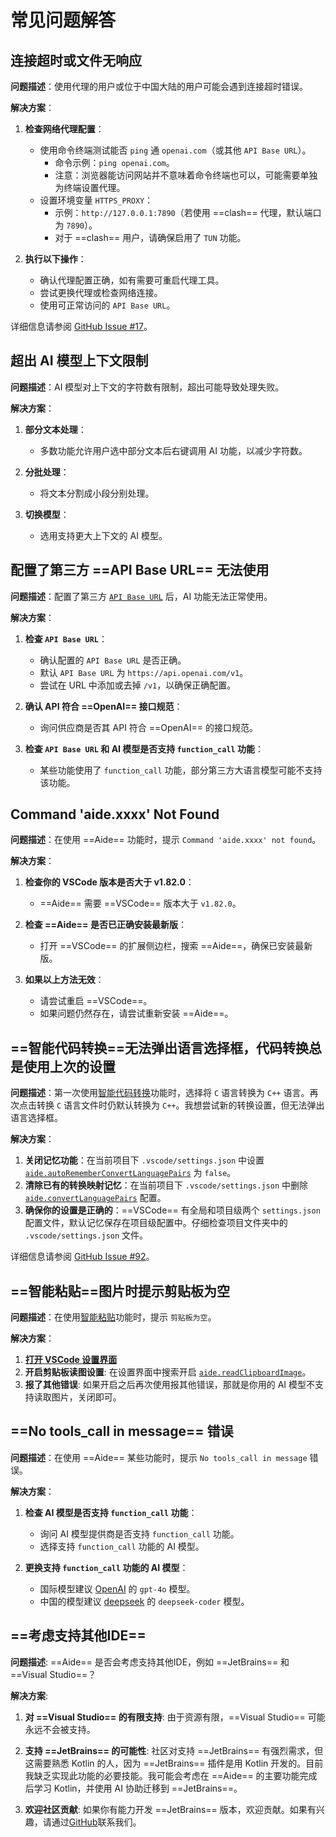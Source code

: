 # 常见问题解答

## 连接超时或文件无响应

**问题描述**：使用代理的用户或位于中国大陆的用户可能会遇到连接超时错误。

**解决方案**：

1. **检查网络代理配置**：

   - 使用命令终端测试能否 `ping` 通 `openai.com`（或其他 `API Base URL`）。
     - 命令示例：`ping openai.com`。
     - 注意：浏览器能访问网站并不意味着命令终端也可以，可能需要单独为终端设置代理。
   - 设置环境变量 `HTTPS_PROXY`：
     - 示例：`http://127.0.0.1:7890`（若使用 ==clash== 代理，默认端口为 `7890`）。
     - 对于 ==clash== 用户，请确保启用了 `TUN` 功能。

2. **执行以下操作**：
   - 确认代理配置正确，如有需要可重启代理工具。
   - 尝试更换代理或检查网络连接。
   - 使用可正常访问的 `API Base URL`。

详细信息请参阅 [GitHub Issue #17](https://github.com/nicepkg/aide/issues/17)。

## 超出 AI 模型上下文限制

**问题描述**：AI 模型对上下文的字符数有限制，超出可能导致处理失败。

**解决方案**：

1. **部分文本处理**：

   - 多数功能允许用户选中部分文本后右键调用 AI 功能，以减少字符数。

2. **分批处理**：

   - 将文本分割成小段分别处理。

3. **切换模型**：
   - 选用支持更大上下文的 AI 模型。

## 配置了第三方 ==API Base URL== 无法使用

**问题描述**：配置了第三方 [`API Base URL`](../configuration/openai-base-url.md) 后，AI 功能无法正常使用。

**解决方案**：

1. **检查 `API Base URL`**：

   - 确认配置的 `API Base URL` 是否正确。
   - 默认 `API Base URL` 为 `https://api.openai.com/v1`。
   - 尝试在 URL 中添加或去掉 `/v1`，以确保正确配置。

2. **确认 API 符合 ==OpenAI== 接口规范**：

   - 询问供应商是否其 API 符合 ==OpenAI== 的接口规范。

3. **检查 `API Base URL` 和 AI 模型是否支持 `function_call` 功能**：
   - 某些功能使用了 `function_call` 功能，部分第三方大语言模型可能不支持该功能。

## Command 'aide.xxxx' Not Found

**问题描述**：在使用 ==Aide== 功能时，提示 `Command 'aide.xxxx' not found`。

**解决方案**：

1. **检查你的 VSCode 版本是否大于 v1.82.0**：

   - ==Aide== 需要 ==VSCode== 版本大于 `v1.82.0`。

2. **检查 ==Aide== 是否已正确安装最新版**：

   - 打开 ==VSCode== 的扩展侧边栏，搜索 ==Aide==，确保已安装最新版。

3. **如果以上方法无效**：

   - 请尝试重启 ==VSCode==。
   - 如果问题仍然存在，请尝试重新安装 ==Aide==。

## ==智能代码转换==无法弹出语言选择框，代码转换总是使用上次的设置

**问题描述**：第一次使用[智能代码转换](../features/code-convert.md)功能时，选择将 `C` 语言转换为 `C++` 语言。再次点击转换 `C` 语言文件时仍默认转换为 `C++`。我想尝试新的转换设置，但无法弹出语言选择框。

**解决方案**：

1. **关闭记忆功能**：在当前项目下 `.vscode/settings.json` 中设置 [`aide.autoRememberConvertLanguagePairs`](../configuration/auto-remember-convert-language-pairs.md) 为 `false`。
2. **清除已有的转换映射记忆**：在当前项目下 `.vscode/settings.json` 中删除 [`aide.convertLanguagePairs`](../configuration/convert-language-pairs.md) 配置。
3. **确保你的设置是正确的**：==VSCode== 有全局和项目级两个 `settings.json` 配置文件，默认记忆保存在项目级配置中。仔细检查项目文件夹中的 `.vscode/settings.json` 文件。

详细信息请参阅 [GitHub Issue #92](https://github.com/nicepkg/aide/issues/92)。

## ==智能粘贴==图片时提示剪贴板为空

**问题描述**：在使用[智能粘贴](../features/smart-paste.md)功能时，提示 `剪贴板为空`。

**解决方案**：

1. [**打开 VSCode 设置界面**](./customize-configuration.md)
2. **开启剪贴板读图设置**: 在设置界面中搜索开启 [`aide.readClipboardImage`](../configuration/read-clipboard-image.md)。
3. **报了其他错误**: 如果开启之后再次使用报其他错误，那就是你用的 AI 模型不支持读取图片，关闭即可。

## ==No tools_call in message== 错误

**问题描述**：在使用 ==Aide== 某些功能时，提示 `No tools_call in message` 错误。

**解决方案**：

1. **检查 AI 模型是否支持 `function_call` 功能**：

   - 询问 AI 模型提供商是否支持 `function_call` 功能。
   - 选择支持 `function_call` 功能的 AI 模型。

2. **更换支持 `function_call` 功能的 AI 模型**：

   - 国际模型建议 [OpenAI](../use-another-llm/openai.md) 的 `gpt-4o` 模型。
   - 中国的模型建议 [deepseek](../use-another-llm/deepseek.md) 的 `deepseek-coder` 模型。

## ==考虑支持其他IDE==

**问题描述**: ==Aide== 是否会考虑支持其他IDE，例如 ==JetBrains== 和 ==Visual Studio==？

**解决方案**:

1. **对 ==Visual Studio== 的有限支持**: 由于资源有限，==Visual Studio== 可能永远不会被支持。

2. **支持 ==JetBrains== 的可能性**: 社区对支持 ==JetBrains== 有强烈需求，但这需要熟悉 Kotlin 的人，因为 ==JetBrains== 插件是用 Kotlin 开发的。目前我缺乏实现此功能的必要技能。我可能会考虑在 ==Aide== 的主要功能完成后学习 Kotlin，并使用 AI 协助迁移到 ==JetBrains==。

3. **欢迎社区贡献**: 如果你有能力开发 ==JetBrains== 版本，欢迎贡献。如果有兴趣，请通过[GitHub](https://github.com/nicepkg/aide/issues/91)联系我们。
